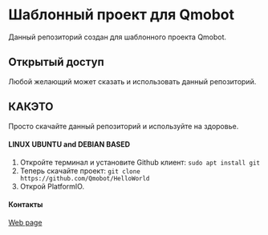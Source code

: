 # Шаблонный проект для Qmobot

Данный репозиторий создан для шаблонного проекта Qmobot.

## Открытый доступ

Любой желающий может сказать и использовать данный репозиторий.

## КАКЭТО

Просто скачайте данный репозиторий и используйте на здоровье.

#### LINUX UBUNTU and DEBIAN BASED

1. Откройте терминал и установите Github клиент: `sudo apt install git`
1. Теперь скачайте проект: `git clone https://github.com/Qmobot/HelloWorld`
3. Открой PlatformIO.

#### Контакты

[Web page](qmobot.com)
